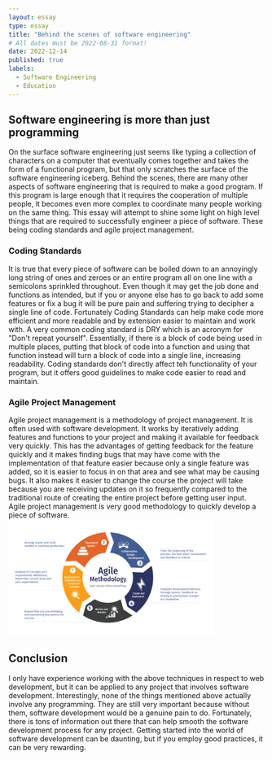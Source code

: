 ```yaml
---
layout: essay
type: essay
title: "Behind the scenes of software engineering"
# All dates must be 2022-08-31 format!
date: 2022-12-14
published: true
labels:
  - Software Engineering
  - Education
---
```



## Software engineering is more than just programming
On the surface software engineering just seems like typing a collection of characters on a computer that eventually comes together and takes the form of a functional program, but that only scratches the surface of the software engineering iceberg. Behind the scenes, there are many other aspects of software engineering that is required to make a good program. If this program is large enough that it requires the cooperation of multiple people, it becomes even more complex to coordinate many people working on the same thing. This essay will attempt to shine some light on high level things that are required to successfully engineer a piece of software. These being coding standards and agile project management.

### Coding Standards
It is true that every piece of software can be boiled down to an annoyingly long string of ones and zeroes or an entire program all on one line with a semicolons sprinkled throughout. Even though it may get the job done and functions as intended, but if you or anyone else has to go back to add some features or fix a bug it will be pure pain and suffering trying to decipher a single line of code. Fortunately Coding Standards can help make code more efficient and more readable and by extension easier to maintain and work with. A very common coding standard is DRY which is an acronym for "Don't repeat yourself". Essentially, if there is a block of code being used in multiple places, putting that block of code into a function and using that function instead will turn a block of code into a single line, increasing readability. Coding standards don't directly affect teh functionality of your program, but it offers good guidelines to make code easier to read and maintain.

### Agile Project Management
Agile project management is a methodology of project management. It is often used with software development. It works by iteratively adding features and functions to your project and making it available for feedback very quickly. This has the advantages of getting feedback for the feature quickly and it makes finding bugs that may have come with the implementation of that feature easier because only a single feature was added, so it is easier to focus in on that area and see what may be causing bugs. It also makes it easier to change the course the project will take because you are receiving updates on it so frequently compared to the traditional route of creating the entire project before getting user input. Agile project management is very good methodology to quickly develop a piece of software.
<img width="400px" class="rounded float-start pe-4" src="../img/software-engineering/agile.png">

## Conclusion
I only have experience working with the above techniques in respect to web development, but it can be applied to any project that involves software development. Interestingly, none of the things mentioned above actually involve any programming. They are still very important because without them, software development would be a genuine pain to do. Fortunately, there is tons of information out there that can help smooth the software development process for any project. Getting started into the world of software development can be daunting, but if you employ good practices, it can be very rewarding.  
